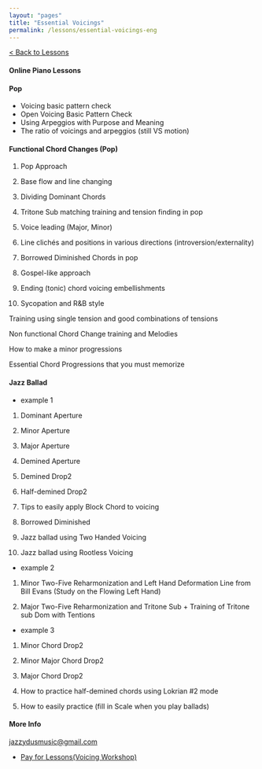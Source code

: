 ```yaml
---
layout: "pages"
title: "Essential Voicings"
permalink: /lessons/essential-voicings-eng
---
```

<a href="/lessons">< Back to Lessons</a>

#### Online Piano Lessons
#### Pop 

- Voicing basic pattern check
- Open Voicing Basic Pattern Check
- Using Arpeggios with Purpose and Meaning
- The ratio of voicings and arpeggios (still VS motion)

#### Functional Chord Changes (Pop)

1) Pop Approach

2) Base flow and line changing

3) Dividing Dominant Chords

4) Tritone Sub matching training and tension finding in pop

5) Voice leading (Major, Minor)

6) Line clichés and positions in various directions (introversion/externality)

7) Borrowed Diminished Chords  in pop

8) Gospel-like approach

9) Ending (tonic) chord voicing embellishments 

10) Sycopation and R&B style

Training using single tension and good combinations of tensions

Non functional Chord Change training and Melodies

How to make a minor progressions

Essential Chord Progressions that you must memorize 

#### Jazz Ballad

- example 1

1) Dominant Aperture

2) Minor Aperture

3) Major Aperture

4) Demined Aperture

5) Demined Drop2

6) Half-demined Drop2

7) Tips to easily apply Block Chord to voicing

8) Borrowed Diminished

9) Jazz ballad using Two Handed Voicing

10) Jazz ballad using Rootless Voicing

- example 2

1) Minor Two-Five Reharmonization and Left Hand Deformation Line from Bill Evans (Study on the Flowing Left Hand)

2) Major Two-Five Reharmonization and Tritone Sub + Training of Tritone sub Dom with Tentions

- example 3

1) Minor Chord Drop2

2) Minor Major Chord Drop2

3) Major Chord Drop2

4) How to practice half-demined chords using Lokrian #2 mode

5) How to easily practice (fill in Scale when you play ballads)


#### More Info 
jazzydusmusic@gmail.com 


- <a href="https://jazzydusmusic.gumroad.com/l/dxvyy" target="_blank"> Pay for Lessons(Voicing Workshop)</a>
